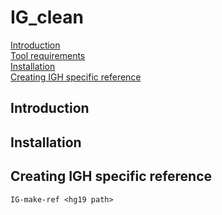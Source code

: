 # IG_clean

[Introduction](#introduction)  
[Tool requirements](#tool-requirements)  
[Installation](#installation)  
[Creating IGH specific reference](#creating-igh-specific-reference)

## Introduction
## Installation
## Creating IGH specific reference
```
IG-make-ref <hg19 path>
```
